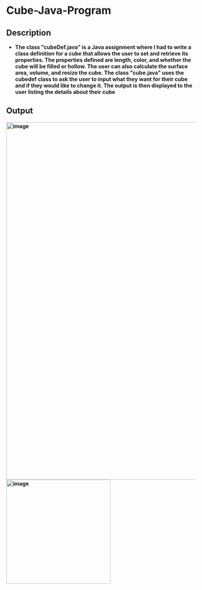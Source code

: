 # Cube-Java-Program



<h2>Description</h2>

- <b>The class "cubeDef.java" is a Java assignment where I had to write a class definition for a cube that allows the user to set and retrieve its properties. The properties defined are length, color, and whether the cube will be filled or hollow. The user can also calculate the surface area, volume, and resize the cube. The class "cube.java" uses the cubedef class to ask the user to input what they want for their cube and if they would like to change it. The output is then displayed to the user listing the details about their cube </b>




  



<h2>Output</h2>
<b><img width="950" alt="image" src="https://github.com/tommyyank/Cube-Java-Program/assets/139814400/0d8a97fa-3588-4d8c-8907-ce3b6db857b8">
<b>
  <b><img width="277" alt="image" src="https://github.com/tommyyank/Cube-Java-Program/assets/139814400/45f540dd-8893-4409-b85a-6a03d98078bf">
</b>
</b>
